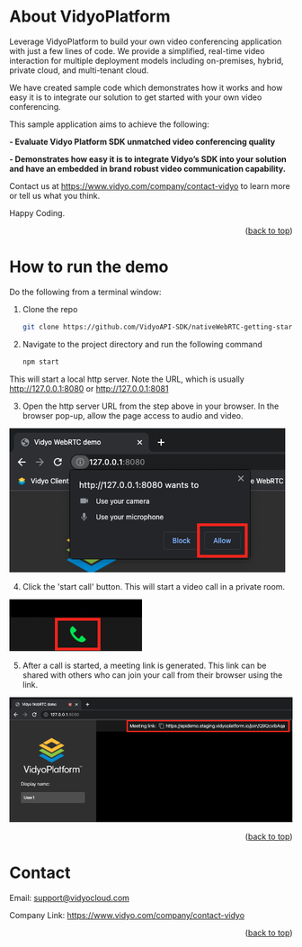 
<!-- ABOUT THE PROJECT -->
# About VidyoPlatform

Leverage VidyoPlatform to build your own video conferencing application with just a few lines of code. We provide a simplified, real-time video interaction for multiple deployment models including on-premises, hybrid, private cloud, and multi-tenant cloud.

We have created sample code which demonstrates how it works and how easy it is to integrate our solution to get started with your own video conferencing.

This sample application aims to achieve the following:

  **- Evaluate Vidyo Platform SDK unmatched video conferencing quality**

  **- Demonstrates how easy it is to integrate Vidyo’s SDK into your solution and have an embedded in brand robust video communication capability.**
  
  Contact us at https://www.vidyo.com/company/contact-vidyo to learn more or tell us what you think.

Happy Coding.

<p align="right">(<a href="#top">back to top</a>)</p>




<!-- HOW TO RUN THE DEMO -->
# How to run the demo

Do the following from a terminal window:

1. Clone the repo
   ```sh
   git clone https://github.com/VidyoAPI-SDK/nativeWebRTC-getting-started-sample.git

2. Navigate to the project directory and run the following command
   ```sh
   npm start
   ```
 This will start a local http server. Note the URL, which is  usually  http://127.0.0.1:8080 or http://127.0.0.1:8081

3. Open the http server URL from the step above in your browser. In the browser pop-up, allow the  page access to audio and video.

![Alt text](allowMedia.png?raw=true)

4. Click the 'start call' button. This will start a video call in a private room. 

![Alt text](startCall.png?raw=true)


5. After a call is started, a meeting link is generated. This link can be shared with others who can join your call from their browser using the link.

![Alt text](meetingLink.png?raw=true)

<p align="right">(<a href="#top">back to top</a>)</p>


<!-- CONTACT -->
# Contact

Email: support@vidyocloud.com

Company Link: https://www.vidyo.com/company/contact-vidyo

<p align="right">(<a href="#top">back to top</a>)</p>




